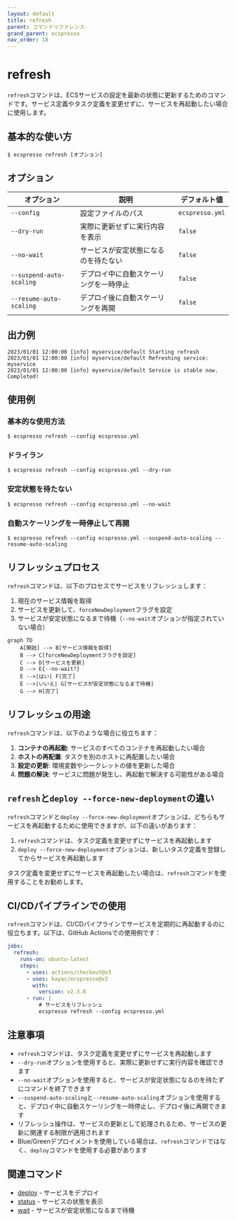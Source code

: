 ```yaml
---
layout: default
title: refresh
parent: コマンドリファレンス
grand_parent: ecspresso
nav_order: 18
---
```


# refresh

`refresh`コマンドは、ECSサービスの設定を最新の状態に更新するためのコマンドです。サービス定義やタスク定義を変更せずに、サービスを再起動したい場合に使用します。

## 基本的な使い方

```console
$ ecspresso refresh [オプション]
```

## オプション

| オプション | 説明 | デフォルト値 |
|------------|------|------------|
| `--config` | 設定ファイルのパス | `ecspresso.yml` |
| `--dry-run` | 実際に更新せずに実行内容を表示 | `false` |
| `--no-wait` | サービスが安定状態になるのを待たない | `false` |
| `--suspend-auto-scaling` | デプロイ中に自動スケーリングを一時停止 | `false` |
| `--resume-auto-scaling` | デプロイ後に自動スケーリングを再開 | `false` |

## 出力例

```
2023/01/01 12:00:00 [info] myservice/default Starting refresh
2023/01/01 12:00:00 [info] myservice/default Refreshing service: myservice
2023/01/01 12:00:00 [info] myservice/default Service is stable now. Completed!
```

## 使用例

### 基本的な使用方法

```console
$ ecspresso refresh --config ecspresso.yml
```

### ドライラン

```console
$ ecspresso refresh --config ecspresso.yml --dry-run
```

### 安定状態を待たない

```console
$ ecspresso refresh --config ecspresso.yml --no-wait
```

### 自動スケーリングを一時停止して再開

```console
$ ecspresso refresh --config ecspresso.yml --suspend-auto-scaling --resume-auto-scaling
```

## リフレッシュプロセス

`refresh`コマンドは、以下のプロセスでサービスをリフレッシュします：

1. 現在のサービス情報を取得
2. サービスを更新して、`forceNewDeployment`フラグを設定
3. サービスが安定状態になるまで待機（`--no-wait`オプションが指定されていない場合）

```mermaid
graph TD
    A[開始] --> B[サービス情報を取得]
    B --> C[forceNewDeploymentフラグを設定]
    C --> D[サービスを更新]
    D --> E{--no-wait?}
    E -->|はい| F[完了]
    E -->|いいえ| G[サービスが安定状態になるまで待機]
    G --> H[完了]
```

## リフレッシュの用途

`refresh`コマンドは、以下のような場合に役立ちます：

1. **コンテナの再起動**: サービスのすべてのコンテナを再起動したい場合
2. **ホストの再配置**: タスクを別のホストに再配置したい場合
3. **設定の更新**: 環境変数やシークレットの値を更新した場合
4. **問題の解決**: サービスに問題が発生し、再起動で解決する可能性がある場合

## `refresh`と`deploy --force-new-deployment`の違い

`refresh`コマンドと`deploy --force-new-deployment`オプションは、どちらもサービスを再起動するために使用できますが、以下の違いがあります：

1. `refresh`コマンドは、タスク定義を変更せずにサービスを再起動します
2. `deploy --force-new-deployment`オプションは、新しいタスク定義を登録してからサービスを再起動します

タスク定義を変更せずにサービスを再起動したい場合は、`refresh`コマンドを使用することをお勧めします。

## CI/CDパイプラインでの使用

`refresh`コマンドは、CI/CDパイプラインでサービスを定期的に再起動するのに役立ちます。以下は、GitHub Actionsでの使用例です：

```yaml
jobs:
  refresh:
    runs-on: ubuntu-latest
    steps:
      - uses: actions/checkout@v3
      - uses: kayac/ecspresso@v2
        with:
          version: v2.3.0
      - run: |
          # サービスをリフレッシュ
          ecspresso refresh --config ecspresso.yml
```

## 注意事項

- `refresh`コマンドは、タスク定義を変更せずにサービスを再起動します
- `--dry-run`オプションを使用すると、実際に更新せずに実行内容を確認できます
- `--no-wait`オプションを使用すると、サービスが安定状態になるのを待たずにコマンドを終了できます
- `--suspend-auto-scaling`と`--resume-auto-scaling`オプションを使用すると、デプロイ中に自動スケーリングを一時停止し、デプロイ後に再開できます
- リフレッシュ操作は、サービスの更新として処理されるため、サービスの更新に関連する制限が適用されます
- Blue/Greenデプロイメントを使用している場合は、`refresh`コマンドではなく、`deploy`コマンドを使用する必要があります

## 関連コマンド

- [deploy](./deploy.html) - サービスをデプロイ
- [status](./status.html) - サービスの状態を表示
- [wait](./wait.html) - サービスが安定状態になるまで待機
